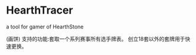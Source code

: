 # HearthTracer
a tool for gamer of HearthStone

(画饼)
支持的功能:套取一个系列赛事所有选手牌表。
          创立18套以外的套牌用于快速更换。
          

